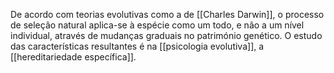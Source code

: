 De acordo com teorias evolutivas como a de [[Charles Darwin]], o processo de seleção natural aplica-se à espécie como um todo, e não a um nível individual, através de mudanças graduais no património genético. O estudo das características resultantes é na [[psicologia evolutiva]], a [[hereditariedade específica]].